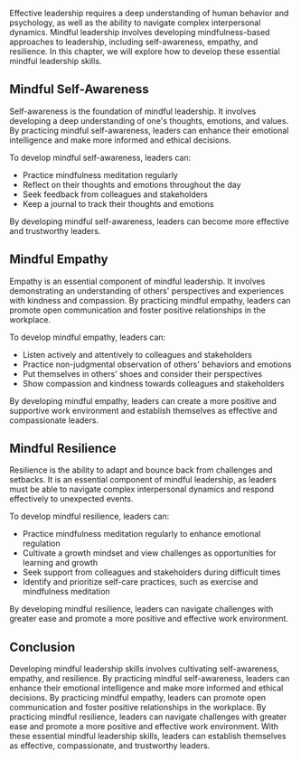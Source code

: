 
Effective leadership requires a deep understanding of human behavior and psychology, as well as the ability to navigate complex interpersonal dynamics. Mindful leadership involves developing mindfulness-based approaches to leadership, including self-awareness, empathy, and resilience. In this chapter, we will explore how to develop these essential mindful leadership skills.

Mindful Self-Awareness
----------------------

Self-awareness is the foundation of mindful leadership. It involves developing a deep understanding of one's thoughts, emotions, and values. By practicing mindful self-awareness, leaders can enhance their emotional intelligence and make more informed and ethical decisions.

To develop mindful self-awareness, leaders can:

* Practice mindfulness meditation regularly
* Reflect on their thoughts and emotions throughout the day
* Seek feedback from colleagues and stakeholders
* Keep a journal to track their thoughts and emotions

By developing mindful self-awareness, leaders can become more effective and trustworthy leaders.

Mindful Empathy
---------------

Empathy is an essential component of mindful leadership. It involves demonstrating an understanding of others' perspectives and experiences with kindness and compassion. By practicing mindful empathy, leaders can promote open communication and foster positive relationships in the workplace.

To develop mindful empathy, leaders can:

* Listen actively and attentively to colleagues and stakeholders
* Practice non-judgmental observation of others' behaviors and emotions
* Put themselves in others' shoes and consider their perspectives
* Show compassion and kindness towards colleagues and stakeholders

By developing mindful empathy, leaders can create a more positive and supportive work environment and establish themselves as effective and compassionate leaders.

Mindful Resilience
------------------

Resilience is the ability to adapt and bounce back from challenges and setbacks. It is an essential component of mindful leadership, as leaders must be able to navigate complex interpersonal dynamics and respond effectively to unexpected events.

To develop mindful resilience, leaders can:

* Practice mindfulness meditation regularly to enhance emotional regulation
* Cultivate a growth mindset and view challenges as opportunities for learning and growth
* Seek support from colleagues and stakeholders during difficult times
* Identify and prioritize self-care practices, such as exercise and mindfulness meditation

By developing mindful resilience, leaders can navigate challenges with greater ease and promote a more positive and effective work environment.

Conclusion
----------

Developing mindful leadership skills involves cultivating self-awareness, empathy, and resilience. By practicing mindful self-awareness, leaders can enhance their emotional intelligence and make more informed and ethical decisions. By practicing mindful empathy, leaders can promote open communication and foster positive relationships in the workplace. By practicing mindful resilience, leaders can navigate challenges with greater ease and promote a more positive and effective work environment. With these essential mindful leadership skills, leaders can establish themselves as effective, compassionate, and trustworthy leaders.
